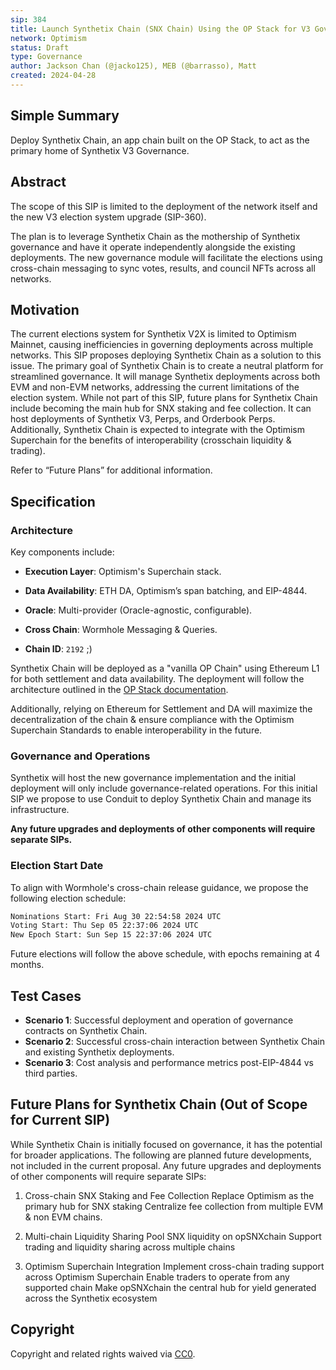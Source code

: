 ```yaml
---
sip: 384
title: Launch Synthetix Chain (SNX Chain) Using the OP Stack for V3 Governance
network: Optimism
status: Draft
type: Governance
author: Jackson Chan (@jacko125), MEB (@barrasso), Matt
created: 2024-04-28
---
```


## Simple Summary

Deploy Synthetix Chain, an app chain built on the OP Stack, to act as the primary home of Synthetix V3 Governance.

## Abstract

The scope of this SIP is limited to the deployment of the network itself and the new V3 election system upgrade (SIP-360).

The plan is to leverage Synthetix Chain as the mothership of Synthetix governance and have it operate independently alongside the existing deployments. The new governance module will facilitate the elections using cross-chain messaging to sync votes, results, and council NFTs across all networks.

## Motivation

The current elections system for Synthetix V2X is limited to Optimism Mainnet, causing inefficiencies in governing deployments across multiple networks. This SIP proposes deploying Synthetix Chain as a solution to this issue.
The primary goal of Synthetix Chain is to create a neutral platform for streamlined governance. It will manage Synthetix deployments across both EVM and non-EVM networks, addressing the current limitations of the election system.
While not part of this SIP, future plans for Synthetix Chain include becoming the main hub for SNX staking and fee collection. It can host deployments of Synthetix V3, Perps, and Orderbook Perps. Additionally, Synthetix Chain is expected to integrate with the Optimism Superchain for the benefits of interoperability (crosschain liquidity & trading).

Refer to “Future Plans” for additional information.

## Specification

### Architecture

Key components include:

- **Execution Layer**: Optimism's Superchain stack.

- **Data Availability**: ETH DA, Optimism’s span batching, and EIP-4844.

- **Oracle**: Multi-provider (Oracle-agnostic, configurable).

- **Cross Chain**: Wormhole Messaging & Queries.

- **Chain ID**: `2192` ;)

Synthetix Chain will be deployed as a "vanilla OP Chain" using Ethereum L1 for both settlement and data availability. The deployment will follow the architecture outlined in the [OP Stack documentation](https://docs.optimism.io/stack/explainer).

Additionally, relying on Ethereum for Settlement and DA will maximize the decentralization of the chain & ensure compliance with the Optimism Superchain Standards to enable interoperability in the future.

### Governance and Operations

Synthetix will host the new governance implementation and the initial deployment will only include governance-related operations. For this initial SIP we propose to use Conduit to deploy Synthetix Chain and manage its infrastructure.

**Any future upgrades and deployments of other components will require separate SIPs.**

### Election Start Date

To align with Wormhole's cross-chain release guidance, we propose the following election schedule:

```bash
Nominations Start: Fri Aug 30 22:54:58 2024 UTC
Voting Start: Thu Sep 05 22:37:06 2024 UTC
New Epoch Start: Sun Sep 15 22:37:06 2024 UTC
```

Future elections will follow the above schedule, with epochs remaining at 4 months.

## Test Cases

- **Scenario 1**: Successful deployment and operation of governance contracts on Synthetix Chain.
- **Scenario 2**: Successful cross-chain interaction between Synthetix Chain and existing Synthetix deployments.
- **Scenario 3**: Cost analysis and performance metrics post-EIP-4844 vs third parties.

## Future Plans for Synthetix Chain (Out of Scope for Current SIP)

While Synthetix Chain is initially focused on governance, it has the potential for broader applications. The following are planned future developments, not included in the current proposal. Any future upgrades and deployments of other components will require separate SIPs:

1. Cross-chain SNX Staking and Fee Collection
   Replace Optimism as the primary hub for SNX staking
   Centralize fee collection from multiple EVM & non EVM chains.

2. Multi-chain Liquidity Sharing
   Pool SNX liquidity on opSNXchain
   Support trading and liquidity sharing across multiple chains

3. Optimism Superchain Integration
   Implement cross-chain trading support across Optimism Superchain
   Enable traders to operate from any supported chain
   Make opSNXchain the central hub for yield generated across the Synthetix ecosystem

## Copyright

Copyright and related rights waived via [CC0](https://creativecommons.org/publicdomain/zero/1.0/).
